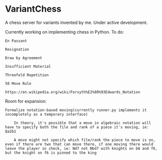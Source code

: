 # VariantChess
A chess server for variants invented by me. Under active development.

Currently working on implementing chess in Python. To do:
    
    En Passant
    
    Resignation
    
    Draw by Agreement
    
    Insufficient Material
    
    Threefold Repetition
    
    50 Move Rule
    
    https://en.wikipedia.org/wiki/Forsyth%E2%80%93Edwards_Notation
    
Room for expansion:

    Formalize notation-based moving(currently runner.py implements it incompletely as a temporary interface)

        In theory, it's possible that a move in algebraic notation will have to specify both the file and rank of a piece it's moving, ie: Qa2b1
        
        A move might not specify which file/rank the piece to move is on, even if there are two that can move there, if one moving there would leave the player in check, ie: Nd7 not Nbd7 with knights on b8 and f6, but the knight on f6 is pinned to the king